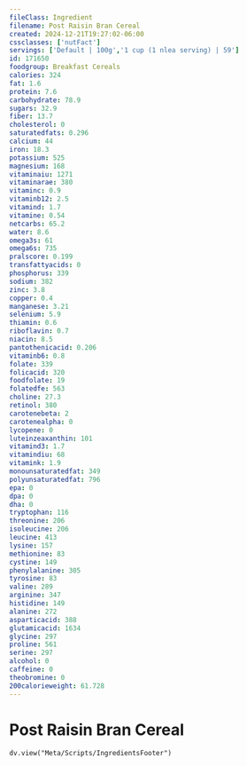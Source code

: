 ```yaml
---
fileClass: Ingredient
filename: Post Raisin Bran Cereal
created: 2024-12-21T19:27:02-06:00
cssclasses: ['nutFact']
servings: ['Default | 100g','1 cup (1 nlea serving) | 59']
id: 171650
foodgroup: Breakfast Cereals
calories: 324
fat: 1.6
protein: 7.6
carbohydrate: 78.9
sugars: 32.9
fiber: 13.7
cholesterol: 0
saturatedfats: 0.296
calcium: 44
iron: 18.3
potassium: 525
magnesium: 168
vitaminaiu: 1271
vitaminarae: 380
vitaminc: 0.9
vitaminb12: 2.5
vitamind: 1.7
vitamine: 0.54
netcarbs: 65.2
water: 8.6
omega3s: 61
omega6s: 735
pralscore: 0.199
transfattyacids: 0
phosphorus: 339
sodium: 382
zinc: 3.8
copper: 0.4
manganese: 3.21
selenium: 5.9
thiamin: 0.6
riboflavin: 0.7
niacin: 8.5
pantothenicacid: 0.206
vitaminb6: 0.8
folate: 339
folicacid: 320
foodfolate: 19
folatedfe: 563
choline: 27.3
retinol: 380
carotenebeta: 2
carotenealpha: 0
lycopene: 0
luteinzeaxanthin: 101
vitamind3: 1.7
vitamindiu: 68
vitamink: 1.9
monounsaturatedfat: 349
polyunsaturatedfat: 796
epa: 0
dpa: 0
dha: 0
tryptophan: 116
threonine: 206
isoleucine: 206
leucine: 413
lysine: 157
methionine: 83
cystine: 149
phenylalanine: 305
tyrosine: 83
valine: 289
arginine: 347
histidine: 149
alanine: 272
asparticacid: 388
glutamicacid: 1634
glycine: 297
proline: 561
serine: 297
alcohol: 0
caffeine: 0
theobromine: 0
200calorieweight: 61.728
---
```


# Post Raisin Bran Cereal

```dataviewjs
dv.view("Meta/Scripts/IngredientsFooter")
```